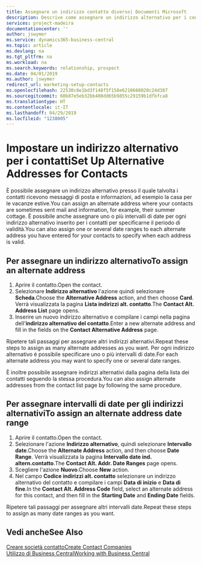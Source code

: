 ```yaml
---
title: Assegnare un indirizzo contatto diverso| Documenti Microsoft
description: Descrive come assegnare un indirizzo alternativo per i contatti o potenziali clienti, dove inviare talvolta le informazioni.
services: project-madeira
documentationcenter: ''
author: jswymer
ms.service: dynamics365-business-central
ms.topic: article
ms.devlang: na
ms.tgt_pltfrm: na
ms.workload: na
ms.search.keywords: relationship, prospect
ms.date: 04/01/2019
ms.author: jswymer
redirect_url: marketing-setup-contacts
ms.openlocfilehash: 22530c8e1bd3f148f5f158e6210668020c24d387
ms.sourcegitcommit: 60b87e5eb32bb408dd65b9855c29159b1dfbfca8
ms.translationtype: HT
ms.contentlocale: it-IT
ms.lasthandoff: 04/29/2019
ms.locfileid: "1238005"
---
```

# <a name="set-up-alternative-addresses-for-contacts"></a><span data-ttu-id="cf0ce-103">Impostare un indirizzo alternativo per i contatti</span><span class="sxs-lookup"><span data-stu-id="cf0ce-103">Set Up Alternative Addresses for Contacts</span></span>
<span data-ttu-id="cf0ce-104">È possibile assegnare un indirizzo alternativo presso il quale talvolta i contatti ricevono messaggi di posta e informazioni, ad esempio la casa per le vacanze estive.</span><span class="sxs-lookup"><span data-stu-id="cf0ce-104">You can assign an alternate address where your contacts are sometimes sent mail and information, for example, their summer cottage.</span></span> <span data-ttu-id="cf0ce-105">È possibile anche assegnare uno o più intervalli di date per ogni indirizzo alternativo inserito per i contatti per specificarne il periodo di validità.</span><span class="sxs-lookup"><span data-stu-id="cf0ce-105">You can also assign one or several date ranges to each alternate address you have entered for your contacts to specify when each address is valid.</span></span>

## <a name="to-assign-an-alternate-address"></a><span data-ttu-id="cf0ce-106">Per assegnare un indirizzo alternativo</span><span class="sxs-lookup"><span data-stu-id="cf0ce-106">To assign an alternate address</span></span>
1. <span data-ttu-id="cf0ce-107">Aprire il contatto.</span><span class="sxs-lookup"><span data-stu-id="cf0ce-107">Open the contact.</span></span>
2. <span data-ttu-id="cf0ce-108">Selezionare **Indirizzo alternativo** l'azione quindi selezionare **Scheda**.</span><span class="sxs-lookup"><span data-stu-id="cf0ce-108">Choose the **Alternative Address** action, and then choose **Card**.</span></span> <span data-ttu-id="cf0ce-109">Verrà visualizzata la pagina **Lista indirizzi alt. contatto**.</span><span class="sxs-lookup"><span data-stu-id="cf0ce-109">The **Contact Alt. Address List** page opens.</span></span>
3. <span data-ttu-id="cf0ce-110">Inserire un nuovo indirizzo alternativo e compilare i campi nella pagina dell'**indirizzo alternativo del contatto**.</span><span class="sxs-lookup"><span data-stu-id="cf0ce-110">Enter a new alternate address and fill in the fields on the **Contact Alternative Address** page.</span></span>

<span data-ttu-id="cf0ce-111">Ripetere tali passaggi per assegnare altri indirizzi alternativi.</span><span class="sxs-lookup"><span data-stu-id="cf0ce-111">Repeat these steps to assign as many alternate addresses as you want.</span></span> <span data-ttu-id="cf0ce-112">Per ogni indirizzo alternativo è possibile specificare uno o più intervalli di date.</span><span class="sxs-lookup"><span data-stu-id="cf0ce-112">For each alternate address you may want to specify one or several date ranges.</span></span>

<span data-ttu-id="cf0ce-113">È inoltre possibile assegnare indirizzi alternativi dalla pagina della lista dei contatti seguendo la stessa procedura.</span><span class="sxs-lookup"><span data-stu-id="cf0ce-113">You can also assign alternate addresses from the contact list page by following the same procedure.</span></span>

## <a name="to-assign-an-alternate-address-date-range"></a><span data-ttu-id="cf0ce-114">Per assegnare intervalli di date per gli indirizzi alternativi</span><span class="sxs-lookup"><span data-stu-id="cf0ce-114">To assign an alternate address date range</span></span>
1. <span data-ttu-id="cf0ce-115">Aprire il contatto.</span><span class="sxs-lookup"><span data-stu-id="cf0ce-115">Open the contact.</span></span>
2. <span data-ttu-id="cf0ce-116">Selezionare l'azione **Indirizzo alternativo**, quindi selezionare **Intervallo date**.</span><span class="sxs-lookup"><span data-stu-id="cf0ce-116">Choose the **Alternate Address** action, and then choose **Date Range**.</span></span> <span data-ttu-id="cf0ce-117">Verrà visualizzata la pagina **Intervallo date ind. altern.contatto**.</span><span class="sxs-lookup"><span data-stu-id="cf0ce-117">The **Contact Alt. Addr. Date Ranges** page opens.</span></span>
3. <span data-ttu-id="cf0ce-118">Scegliere l'azione **Nuovo**.</span><span class="sxs-lookup"><span data-stu-id="cf0ce-118">Choose **New** action.</span></span>
4. <span data-ttu-id="cf0ce-119">Nel campo **Codice indirizzi alt. contatto** selezionare un indirizzo alternativo del contatto e compilare i campi **Data di inizio** e **Data di fine**.</span><span class="sxs-lookup"><span data-stu-id="cf0ce-119">In the **Contact Alt. Address Code** field, select an alternate address for this contact, and then fill in the **Starting Date** and **Ending Date** fields.</span></span>

<span data-ttu-id="cf0ce-120">Ripetere tali passaggi per assegnare altri intervalli date.</span><span class="sxs-lookup"><span data-stu-id="cf0ce-120">Repeat these steps to assign as many date ranges as you want.</span></span>

## <a name="see-also"></a><span data-ttu-id="cf0ce-121">Vedi anche</span><span class="sxs-lookup"><span data-stu-id="cf0ce-121">See Also</span></span>
[<span data-ttu-id="cf0ce-122">Creare società contatto</span><span class="sxs-lookup"><span data-stu-id="cf0ce-122">Create Contact Companies</span></span>](marketing-create-contact-companies.md)  
[<span data-ttu-id="cf0ce-123">Utilizzo di Business Central</span><span class="sxs-lookup"><span data-stu-id="cf0ce-123">Working with Business Central</span></span>](ui-work-product.md)
